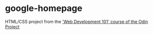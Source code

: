 google-homepage
===============

HTML/CSS project from the ['Web Development 101' course of the Odin Project](http://www.theodinproject.com/web-development-101/html-css)
